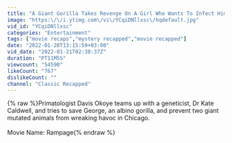 ```yaml
---
title: "A Giant Gorilla Takes Revenge On A Girl Who Wants To Infect Him"
image: "https:\/\/i.ytimg.com\/vi\/YCqiDNllxsc\/hqdefault.jpg"
vid_id: "YCqiDNllxsc"
categories: "Entertainment"
tags: ["movie recaps","mystery recapped","movie recapped"]
date: "2022-01-28T13:15:59+03:00"
vid_date: "2022-01-21T02:38:37Z"
duration: "PT11M5S"
viewcount: "54590"
likeCount: "767"
dislikeCount: ""
channel: "Classic Recapped"
---
```

{% raw %}Primatologist Davis Okoye teams up with a geneticist, Dr Kate Caldwell, and tries to save George, an albino gorilla, and prevent two giant mutated animals from wreaking havoc in Chicago.<br /><br />Movie Name: Rampage{% endraw %}
